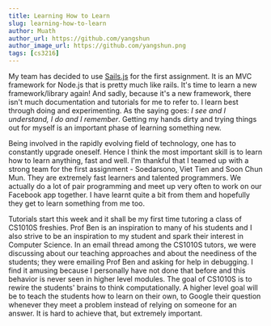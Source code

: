 ```yaml
---
title: Learning How to Learn
slug: learning-how-to-learn
author: Muath
author_url: https://github.com/yangshun
author_image_url: https://github.com/yangshun.png
tags: [cs3216]
---
```


My team has decided to use [Sails.js](http://sailsjs.org/#!) for the first assignment. It is an MVC framework for Node.js that is pretty much like rails. It's time to learn a new framework/library again! And sadly, because it's a new framework, there isn't much documentation and tutorials for me to refer to. I learn best through doing and experimenting. As the saying goes: _I see and I understand, I do and I remember_. Getting my hands dirty and trying things out for myself is an important phase of learning something new.<!--truncate-->

Being involved in the rapidly evolving field of technology, one has to constantly upgrade oneself. Hence I think the most important skill is to learn how to learn anything, fast and well. I'm thankful that I teamed up with a strong team for the first assignment - Soedarsono, Viet Tien and Soon Chun Mun. They are extremely fast learners and talented programmers. We actually do a lot of pair programming and meet up very often to work on our Facebook app together. I have learnt quite a bit from them and hopefully they get to learn something from me too.

Tutorials start this week and it shall be my first time tutoring a class of CS1010S freshies. Prof Ben is an inspiration to many of his students and I also strive to be an inspiration to my student and spark their interest in Computer Science. In an email thread among the CS1010S tutors, we were discussing about our teaching approaches and about the neediness of the students; they were emailing Prof Ben and asking for help in debugging. I find it amusing because I personally have not done that before and this behavior is never seen in higher level modules. The goal of CS1010S is to rewire the students' brains to think computationally. A higher level goal will be to teach the students how to learn on their own, to Google their question whenever they meet a problem instead of relying on someone for an answer. It is hard to achieve that, but extremely important.
